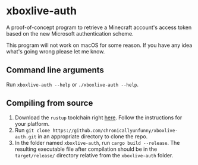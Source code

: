 # xboxlive-auth
A proof-of-concept program to retrieve a Minecraft account's access token based on the new Microsoft authentication scheme.

This program will not work on macOS for some reason. If you have any idea what's going wrong please let me know.

## Command line arguments

Run `xboxlive-auth --help` or `./xboxlive-auth --help`.

## Compiling from source

1. Download the `rustup` toolchain right [here](https://rustup.rs/). Follow the instructions for your platform.
2. Run `git clone https://github.com/chronicallyunfunny/xboxlive-auth.git` in an appropriate directory to clone the repo.
3. In the folder named `xboxlive-auth`, run `cargo build --release`. The resulting executable file after compilation should be in the `target/release/` directory relative from the `xboxlive-auth` folder.
